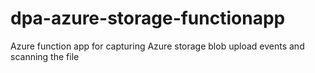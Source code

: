 # dpa-azure-storage-functionapp
Azure function app for capturing Azure storage blob upload events and scanning the file
